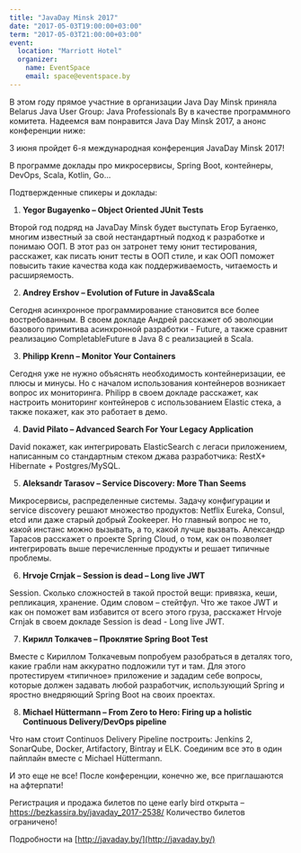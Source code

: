 ```yaml
---
title: "JavaDay Minsk 2017"
date: "2017-05-03T19:00:00+03:00"
term: "2017-05-03T21:00:00+03:00"
event:
  location: "Marriott Hotel"
  organizer:
    name: EventSpace
    email: space@eventspace.by
---
```


В этом году прямое участние в организации Java Day Minsk приняла Belarus Java User Group: Java Professionals By в качестве программного комитета. Надеемся вам понравится Java Day Minsk 2017, а анонс конференции ниже:

3 июня пройдет 6-я международная конференция JavaDay Minsk 2017! 

В программе доклады про микросервисы, Spring Boot, контейнеры, DevOps, Scala, Kotlin, Go...

Подтвержденные спикеры и доклады:

1. **Yegor Bugayenko – Object Oriented JUnit Tests**

Второй год подряд на JavaDay Minsk будет выступать Егор Бугаенко, многим известный за свой нестандартный подход к разработке и понимаю ООП. В этот раз он затронет тему юнит тестирования, расскажет, как писать юнит тесты в ООП стиле, и как ООП поможет повысить такие качества кода как поддерживаемость, читаемость и расширяемость.  

2. **Andrey Ershov – Evolution of Future in Java&Scala**

Сегодня асинхронное программирование становится все более востребованным. В своем докладе Андрей расскажет об эволюции базового примитива асинхронной разработки - Future, а также сравнит реализацию CompletableFuture в Java 8 с реализацией в Scala.

3. **Philipp Krenn – Monitor Your Containers**

Сегодня уже не нужно объяснять необходимость контейнеризации, ее плюсы и минусы. Но с началом использования контейнеров возникает вопрос их мониторинга. Philipp в своем докладе расскажет, как настроить мониторинг контейнеров с использованием Elastic стека, а также покажет, как это работает в демо.

4. **David Pilato – Advanced Search For Your Legacy Application**

David покажет, как интегрировать ElasticSearch с легаси приложением, написанным со стандартным стеком джава разработчика: RestX+ Hibernate + Postgres/MySQL.

5. **Aleksandr Tarasov – Service Discovery: More Than Seems**

Микросервисы, распределенные системы. Задачу конфигурации и service discovery решают множество продуктов: Netflix Eureka, Consul, etcd или даже старый добрый Zookeeper. Но главный вопрос не то, какой инстанс можно вызывать, а то, какой лучше вызвать. Александр Тарасов расскажет о проекте Spring Cloud, о том, как он позволяет интегрировать выше перечисленные продукты и решает типичные проблемы.

6. **Hrvoje Crnjak – Session is dead – Long live JWT**

Session. Сколько сложностей в такой простой вещи: привязка, кеши, репликация, хранение. Одим словом – стейтфул. Что же такое JWT и как он поможет вам избавится от всего этого груза, расскажет Hrvoje Crnjak в своем докладе Session is dead - Long live JWT.

7. **Кирилл Толкачев – Проклятие Spring Boot Test**

Вместе с Кириллом Толкачевым попробуем разобраться в деталях того, какие грабли нам аккуратно подложили тут и там. Для этого протестируем «типичное» приложение и зададим себе вопросы, которые должен задавать любой разработчик, использующий Spring и яростно внедряющий Spring Boot на своих проектах.

8. **Michael Hüttermann – From Zero to Hero: Firing up a holistic Continuous Delivery/DevOps pipeline**

Что нам стоит Continuos Delivery Pipeline построить: Jenkins 2, SonarQube, Docker, Artifactory, Bintray и ELK. Соединим все это в один пайплайн вместе с Michael Hüttermann. 

И это еще не все! 
После конференции, конечно же, все приглашаются на афтерпати! 

Регистрация и продажа билетов по цене early bird открыта – https://bezkassira.by/javaday_2017-2538/
Количество билетов ограничено! 

Подробности на [http://javaday.by/](http://javaday.by/)
